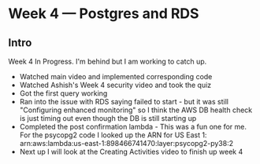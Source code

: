 # Week 4 — Postgres and RDS

## Intro
Week 4 In Progress.
I'm behind but I am working to catch up.
- Watched main video and implemented corresponding code
- Watched Ashish's Week 4 security video and took the quiz
- Got the first query working
- Ran into the issue with RDS saying failed to start - but it was still "Configuring enhanced monitoring" so I think the AWS DB health check is just timing out even though the DB is still starting up
- Completed the post confirmation lambda - This was a fun one for me. For the psycopg2 code I looked up the ARN for US East 1: arn:aws:lambda:us-east-1:898466741470:layer:psycopg2-py38:2
- Next up I will look at the Creating Activities video to finish up week 4